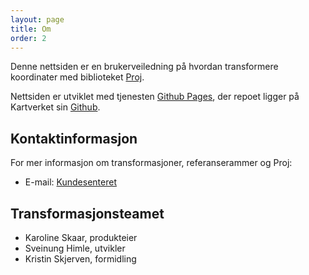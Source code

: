 ```yaml
---
layout: page
title: Om
order: 2
---
```


Denne nettsiden er en brukerveiledning på hvordan transformere koordinater med biblioteket [Proj](https://proj.org/).		

Nettsiden er utviklet med tjenesten [Github Pages](https://pages.github.com/), der repoet ligger på Kartverket sin [Github](https://github.com/kartverket/transformasjoner). 		

## Kontaktinformasjon

For mer informasjon om transformasjoner, referanserammer og Proj:

* E-mail: [Kundesenteret](mailto:kundesenter@kartverket.no )

## Transformasjonsteamet

* Karoline Skaar, produkteier
* Sveinung Himle, utvikler
* Kristin Skjerven, formidling

<!--
Skrive litt om repoet
* Dato for siste oppdatering
-->
